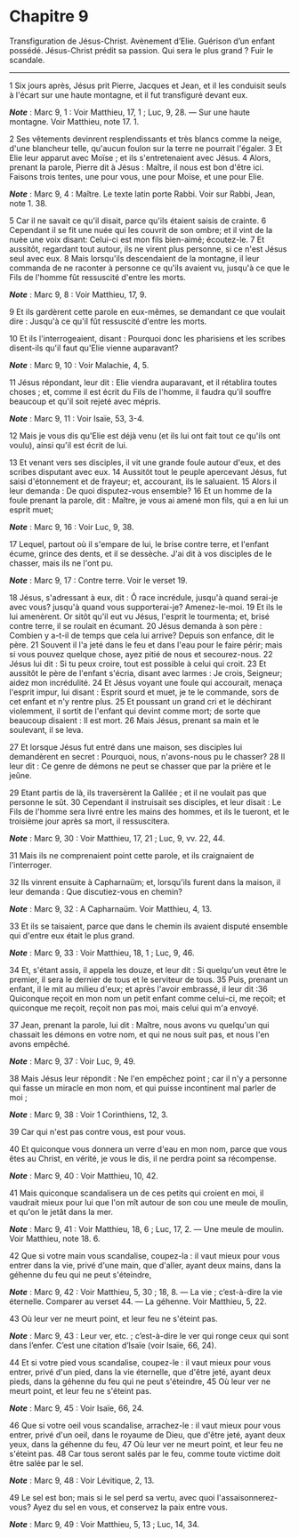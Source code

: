 # Chapitre 9

Transfiguration de Jésus-Christ.
Avènement d’Elie.
Guérison d’un enfant possédé.
Jésus-Christ prédit sa passion.
Qui sera le plus grand ?
Fuir le scandale.

***

1 Six jours après, Jésus prit Pierre, Jacques et Jean, et il les conduisit seuls à l'écart sur une haute montagne, et il fut transfiguré devant eux.

***Note*** :  Marc 9, 1 : Voir Matthieu, 17, 1 ; Luc, 9, 28. ― Sur une haute montagne. Voir Matthieu, note 17. 1.

2 Ses vêtements devinrent resplendissants et très blancs comme la neige, d'une blancheur telle, qu'aucun foulon sur la terre ne pourrait l'égaler. 3 Et Elie leur apparut avec Moïse ; et ils s'entretenaient avec Jésus. 4 Alors, prenant la parole, Pierre dit à Jésus : Maître, il nous est bon d'être ici. Faisons trois tentes, une pour vous, une pour Moïse, et une pour Elie.

***Note*** :  Marc 9, 4 : Maître. Le texte latin porte Rabbi. Voir sur Rabbi, Jean, note 1. 38.

5 Car il ne savait ce qu'il disait, parce qu'ils étaient saisis de crainte. 6 Cependant il se fit une nuée qui les couvrit de son ombre; et il vint de la nuée une voix disant: Celui-ci est mon fils bien-aimé; écoutez-le. 7 Et aussitôt, regardant tout autour, ils ne virent plus personne, si ce n'est Jésus seul avec eux. 8 Mais lorsqu'ils descendaient de la montagne, il leur commanda de ne raconter à personne ce qu'ils avaient vu, jusqu'à ce que le Fils de l'homme fût ressuscité d'entre les morts.

***Note*** :  Marc 9, 8 : Voir Matthieu, 17, 9.

9 Et ils gardèrent cette parole en eux-mêmes, se demandant ce que voulait dire : Jusqu'à ce qu'il fût ressuscité d'entre les morts.


10 Et ils l'interrogeaient, disant : Pourquoi donc les pharisiens et les scribes disent-ils qu'il faut qu'Elie vienne auparavant?

***Note*** :  Marc 9, 10 : Voir Malachie, 4, 5.

11 Jésus répondant, leur dit : Elie viendra auparavant, et il rétablira toutes choses ; et, comme il est écrit du Fils de l'homme, il faudra qu'il souffre beaucoup et qu'il soit rejeté avec mépris.

***Note*** :  Marc 9, 11 : Voir Isaïe, 53, 3-4.

12 Mais je vous dis qu'Elie est déjà venu (et ils lui ont fait tout ce qu'ils ont voulu), ainsi qu'il est écrit de lui.


13 Et venant vers ses disciples, il vit une grande foule autour d'eux, et des scribes disputant avec eux. 14 Aussitôt tout le peuple apercevant Jésus, fut saisi d'étonnement et de frayeur; et, accourant, ils le saluaient. 15 Alors il leur demanda : De quoi disputez-vous ensemble? 16 Et un homme de la foule prenant la parole, dit : Maître, je vous ai amené mon fils, qui a en lui un esprit muet;

***Note*** :  Marc 9, 16 : Voir Luc, 9, 38.

17 Lequel, partout où il s'empare de lui, le brise contre terre, et l'enfant écume, grince des dents, et il se dessèche. J'ai dit à vos disciples de le chasser, mais ils ne l'ont pu.

***Note*** :  Marc 9, 17 : Contre terre. Voir le verset 19.

18 Jésus, s'adressant à eux, dit : Ô race incrédule, jusqu'à quand serai-je avec vous? jusqu'à quand vous supporterai-je? Amenez-le-moi. 19 Et ils le lui amenèrent. Or sitôt qu'il eut vu Jésus, l'esprit le tourmenta; et, brisé contre terre, il se roulait en écumant. 20 Jésus demanda à son père : Combien y a-t-il de temps que cela lui arrive? Depuis son enfance, dit le père. 21 Souvent il l'a jeté dans le feu et dans l'eau pour le faire périr; mais si vous pouvez quelque chose, ayez pitié de nous et secourez-nous. 22 Jésus lui dit : Si tu peux croire, tout est possible à celui qui croit. 23 Et aussitôt le père de l'enfant s'écria, disant avec larmes : Je crois, Seigneur; aidez mon incrédulité. 24 Et Jésus voyant une foule qui accourait, menaça l'esprit impur, lui disant : Esprit sourd et muet, je te le commande, sors de cet enfant et n'y rentre plus. 25 Et poussant un grand cri et le déchirant violemment, il sortit de l'enfant qui devint comme mort; de sorte que beaucoup disaient : Il est mort. 26 Mais Jésus, prenant
sa main et le soulevant, il se leva.


27 Et lorsque Jésus fut entré dans une maison, ses disciples lui demandèrent en secret : Pourquoi, nous, n'avons-nous pu le chasser? 28 Il leur dit : Ce genre de démons ne peut se chasser que par la prière et le jeûne.


29 Etant partis de là, ils traversèrent la Galilée ; et il ne voulait pas que personne le sût. 30 Cependant il instruisait ses disciples, et leur disait : Le Fils de l'homme sera livré entre les mains des hommes, et ils le tueront, et le troisième jour après sa mort, il ressuscitera.

***Note*** :  Marc 9, 30 : Voir Matthieu, 17, 21 ; Luc, 9, vv. 22, 44.

31 Mais ils ne comprenaient point cette parole, et ils craignaient de l'interroger.


32 Ils vinrent ensuite à Capharnaüm; et, lorsqu'ils furent dans la maison, il leur demanda : Que discutiez-vous en chemin?

***Note*** :  Marc 9, 32 : A Capharnaüm. Voir Matthieu, 4, 13.


33 Et ils se taisaient, parce que dans le chemin ils avaient disputé ensemble qui d'entre eux était le plus grand.

***Note*** :  Marc 9, 33 : Voir Matthieu, 18, 1 ; Luc, 9, 46.

34 Et, s'étant assis, il appela les douze, et leur dit : Si quelqu'un veut être le premier, il sera le dernier de tous et le serviteur de tous. 35 Puis, prenant un enfant, il le mit au milieu d'eux; et après l'avoir embrassé, il leur dit :36 Quiconque reçoit en mon nom un petit enfant comme celui-ci, me reçoit; et quiconque me reçoit, reçoit non pas moi, mais celui qui m'a envoyé.


37 Jean, prenant la parole, lui dit : Maître, nous avons vu quelqu'un qui chassait les démons en votre nom, et qui ne nous suit pas, et nous l'en avons empêché.

***Note*** :  Marc 9, 37 : Voir Luc, 9, 49.

38 Mais Jésus leur répondit : Ne l'en empêchez point ; car il n'y a personne qui fasse un miracle en mon nom, et qui puisse incontinent mal parler de moi ;

***Note*** :  Marc 9, 38 : Voir 1 Corinthiens, 12, 3.

39 Car qui n'est pas contre vous, est pour vous.


40 Et quiconque vous donnera un verre d'eau en mon nom, parce que vous êtes au Christ, en vérité, je vous le dis, il ne perdra point sa récompense.

***Note*** :  Marc 9, 40 : Voir Matthieu, 10, 42.

41 Mais quiconque scandalisera un de ces petits qui croient en moi, il vaudrait mieux pour lui que l'on mît autour de son cou une meule de moulin, et qu'on le jetât dans la mer.

***Note*** :  Marc 9, 41 : Voir Matthieu, 18, 6 ; Luc, 17, 2. ― Une meule de moulin. Voir Matthieu, note 18. 6.


42 Que si votre main vous scandalise, coupez-la : il vaut mieux pour vous entrer dans la vie, privé d'une main, que d'aller, ayant deux mains, dans la géhenne du feu qui ne peut s'éteindre,

***Note*** :  Marc 9, 42 : Voir Matthieu, 5, 30 ; 18, 8. ― La vie ; c’est-à-dire la vie éternelle. Comparer au verset 44. ― La géhenne. Voir Matthieu, 5, 22.

43 Où leur ver ne meurt point, et leur feu ne s'éteint pas.

***Note*** :  Marc 9, 43 : Leur ver, etc. ; c’est-à-dire le ver qui ronge ceux qui sont dans l’enfer. C’est une citation d’Isaïe (voir Isaïe, 66, 24).

44 Et si votre pied vous scandalise, coupez-le : il vaut mieux pour vous entrer, privé d'un pied, dans la vie éternelle, que d'être jeté, ayant deux pieds, dans la géhenne du feu qui ne peut s'éteindre, 45 Où leur ver ne meurt point, et leur feu ne s'éteint pas.

***Note*** :  Marc 9, 45 : Voir Isaïe, 66, 24.

46 Que si votre oeil vous scandalise, arrachez-le : il vaut mieux pour vous entrer, privé d'un oeil, dans le royaume de Dieu, que d'être jeté, ayant deux yeux, dans la géhenne du feu, 47 Où leur ver ne meurt point, et leur feu ne s'éteint pas. 48 Car tous seront salés par le feu, comme toute victime doit être salée par le sel.

***Note*** :  Marc 9, 48 : Voir Lévitique, 2, 13.

49 Le sel est bon; mais si le sel perd sa vertu, avec quoi l'assaisonnerez-vous? Ayez du sel en vous, et conservez la paix entre vous.

***Note*** :  Marc 9, 49 : Voir Matthieu, 5, 13 ; Luc, 14, 34.

